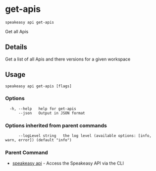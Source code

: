 # get-apis  
`speakeasy api get-apis`  


Get all Apis  

## Details

Get a list of all Apis and there versions for a given workspace

## Usage

```
speakeasy api get-apis [flags]
```

### Options

```
  -h, --help   help for get-apis
      --json   Output in JSON format
```

### Options inherited from parent commands

```
      --logLevel string   the log level (available options: [info, warn, error]) (default "info")
```

### Parent Command

* [speakeasy api](README.md)	 - Access the Speakeasy API via the CLI
